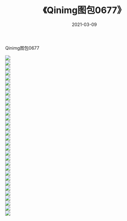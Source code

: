 ﻿---
layout: post
title:  《Qinimg图包0677》
date:   2021-03-09
img: http://imgx.orgx.ga/Qinimg图包/Qinimg图包0677/000.jpg
categories: [美女, 清纯, 唯美]
---

Qinimg图包0677

 ![](http://imgx.orgx.ga/Qinimg图包/Qinimg图包0677/001.jpg) <br>![](http://imgx.orgx.ga/Qinimg图包/Qinimg图包0677/002.jpg) <br>![](http://imgx.orgx.ga/Qinimg图包/Qinimg图包0677/003.jpg) <br>![](http://imgx.orgx.ga/Qinimg图包/Qinimg图包0677/004.jpg) <br>![](http://imgx.orgx.ga/Qinimg图包/Qinimg图包0677/005.jpg) <br>![](http://imgx.orgx.ga/Qinimg图包/Qinimg图包0677/006.jpg) <br>![](http://imgx.orgx.ga/Qinimg图包/Qinimg图包0677/007.jpg) <br>![](http://imgx.orgx.ga/Qinimg图包/Qinimg图包0677/008.jpg) <br>![](http://imgx.orgx.ga/Qinimg图包/Qinimg图包0677/009.jpg) <br>![](http://imgx.orgx.ga/Qinimg图包/Qinimg图包0677/010.jpg) <br>![](http://imgx.orgx.ga/Qinimg图包/Qinimg图包0677/011.jpg) <br>![](http://imgx.orgx.ga/Qinimg图包/Qinimg图包0677/012.jpg) <br>![](http://imgx.orgx.ga/Qinimg图包/Qinimg图包0677/013.jpg) <br>![](http://imgx.orgx.ga/Qinimg图包/Qinimg图包0677/014.jpg) <br>![](http://imgx.orgx.ga/Qinimg图包/Qinimg图包0677/015.jpg) <br>![](http://imgx.orgx.ga/Qinimg图包/Qinimg图包0677/016.jpg) <br>![](http://imgx.orgx.ga/Qinimg图包/Qinimg图包0677/017.jpg) <br>![](http://imgx.orgx.ga/Qinimg图包/Qinimg图包0677/018.jpg) <br>![](http://imgx.orgx.ga/Qinimg图包/Qinimg图包0677/019.jpg) <br>![](http://imgx.orgx.ga/Qinimg图包/Qinimg图包0677/020.jpg) <br>![](http://imgx.orgx.ga/Qinimg图包/Qinimg图包0677/021.jpg) <br>![](http://imgx.orgx.ga/Qinimg图包/Qinimg图包0677/022.jpg) <br>![](http://imgx.orgx.ga/Qinimg图包/Qinimg图包0677/023.jpg) <br>![](http://imgx.orgx.ga/Qinimg图包/Qinimg图包0677/024.jpg) <br>![](http://imgx.orgx.ga/Qinimg图包/Qinimg图包0677/025.jpg) <br>![](http://imgx.orgx.ga/Qinimg图包/Qinimg图包0677/026.jpg) <br>![](http://imgx.orgx.ga/Qinimg图包/Qinimg图包0677/027.jpg) <br>![](http://imgx.orgx.ga/Qinimg图包/Qinimg图包0677/028.jpg) <br>![](http://imgx.orgx.ga/Qinimg图包/Qinimg图包0677/029.jpg) <br>![](http://imgx.orgx.ga/Qinimg图包/Qinimg图包0677/030.jpg) <br>![](http://imgx.orgx.ga/Qinimg图包/Qinimg图包0677/031.jpg) <br>![](http://imgx.orgx.ga/Qinimg图包/Qinimg图包0677/032.jpg) <br>